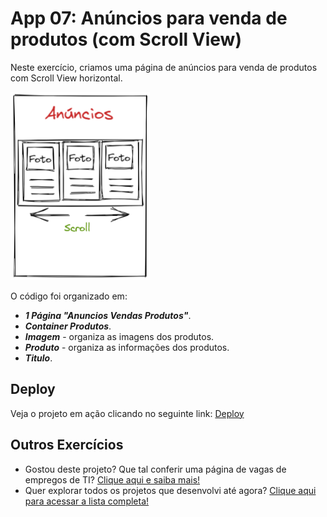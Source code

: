 # App 07: Anúncios para venda de produtos (com Scroll View)

Neste exercício, criamos uma página de anúncios para venda de produtos com Scroll View horizontal.

![Imagem de referência dos anúncios para vendas de produtos com scroll view horizontal](base-exercicio-7.png)

O código foi organizado em:
- ***1 Página "Anuncios Vendas Produtos"***.
- ***Container Produtos***.
- ***Imagem*** - organiza as imagens dos produtos.
- ***Produto*** - organiza as informações dos produtos.
- ***Titulo***.

## Deploy
Veja o projeto em ação clicando no seguinte link:
[Deploy](https://snack.expo.dev/@isaquesv/ex7-anuncios-vendas-produtos)

## Outros Exercícios
- Gostou deste projeto? Que tal conferir uma página de vagas de empregos de TI?
[Clique aqui e saiba mais!](https://github.com/isaquesv/PpDM_Tarefas/tree/master/ex8-vagas-empregos-ti-scroll-view)
- Quer explorar todos os projetos que desenvolvi até agora?
[Clique aqui para acessar a lista completa!](https://github.com/isaquesv/PpDM_Tarefas)